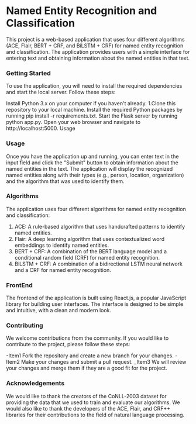 #  **Named Entity Recognition and Classification**
This project is a web-based application that uses four different algorithms (ACE, Flair, BERT + CRF, and BiLSTM + CRF) for named entity recognition and classification. The application provides users with a simple interface for entering text and obtaining information about the named entities in that text.

###  **Getting Started**
To use the application, you will need to install the required dependencies and start the local server. Follow these steps:

Install Python 3.x on your computer if you haven't already.
1.Clone this repository to your local machine.
Install the required Python packages by running pip install -r requirements.txt.
Start the Flask server by running python app.py.
Open your web browser and navigate to http://localhost:5000.
Usage

### **Usage**
Once you have the application up and running, you can enter text in the input field and click the "Submit" button to obtain information about the named entities in the text. The application will display the recognized named entities along with their types (e.g., person, location, organization) and the algorithm that was used to identify them.

### **Algorithms**
The application uses four different algorithms for named entity recognition and classification:

1) ACE: A rule-based algorithm that uses handcrafted patterns to identify named entities.
2) Flair: A deep learning algorithm that uses contextualized word embeddings to identify named entities.
3) BERT + CRF: A combination of the BERT language model and a conditional random field (CRF) for named entity recognition.
4) BiLSTM + CRF: A combination of a bidirectional LSTM neural network and a CRF for named entity recognition.

### **FrontEnd**
The frontend of the application is built using React.js, a popular JavaScript library for building user interfaces. The interface is designed to be simple and intuitive, with a clean and modern look.

### **Contributing**
We welcome contributions from the community. If you would like to contribute to the project, please follow these steps:

-Item1 Fork the repository and create a new branch for your changes.
-Item2 Make your changes and submit a pull request.
_Item3 We will review your changes and merge them if they are a good fit for the project.

### **Acknowledgements**
We would like to thank the creators of the CoNLL-2003 dataset for providing the data that we used to train and evaluate our algorithms. We would also like to thank the developers of the ACE, Flair, and CRF++ libraries for their contributions to the field of natural language processing.

